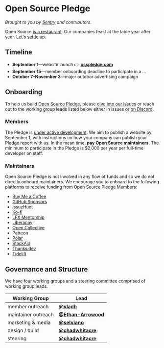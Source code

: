 # Open Source Pledge

_Brought to you by [Sentry](https://sentry.io/welcome/) and contributors._

Open Source [is a
restaurant](https://openpath.chadwhitacre.com/2024/open-source-is-a-restaurant/).
Our companies feast at the table year after year. [Let's settle
up](https://osspledge.com/).

## Timeline

- **September 1**—website launch 👉 **[osspledge.com](https://osspledge.com/)**
- **September 15**—member onboarding deadline to participate in a ...
- **October 7–November 3**—major outdoor advertising campaign

## Onboarding

To help us build [Open Source Pledge](https://osspledge.com/), please [dive
into our issues](https://github.com/osspledge/osspledge.com/issues) or reach
out to the working group leads listed below either in issues or [on
Discord](https://discord.gg/v8vuSwky).

### Members

The Pledge is [under active
development](https://github.com/osspledge/osspledge.com/issues/4). We aim to
publish a website by September 1, with instructions on how your company can
publish your Pledge report with us. In the mean time, **pay Open Source
maintainers**. The minimum to participate in the Pledge is $2,000 per year per
full-time developer on staff.

### Maintainers

Open Source Pledge is not involved in any flow of funds and so we do not
directly onboard maintainers. We encourage you to onboard to the following
platforms to receive funding from Open Source Pledge Members:

- [Buy Me a Coffee](https://www.buymeacoffee.com/)
- [GitHub Sponsors](https://github.com/sponsors)
- [IssueHunt](https://issuehunt.io/)
- [Ko-fi](https://ko-fi.com/)
- [LFX Mentorship](https://lfx.linuxfoundation.org/tools/mentorship)
- [Liberapay](https://en.liberapay.com/)
- [Open Collective](https://opencollective.com/)
- [Patreon](https://www.patreon.com/)
- [Polar](https://www.polar.sh/)
- [StackAid](https://www.stackaid.us/)
- [Thanks.dev](https://thanks.dev/)
- [Tidelift](https://tidelift.com/)

## Governance and Structure

We have four working groups and a steering committee comprised of working group leads.

| Working Group       | Lead                                                     |
| ------------------- | -------------------------------------------------------- |
| member outreach     | [**@vladh**](https://github.com/vladh)                   |
| maintainer outreach | [**@Ethan-Arrowood**](https://github.com/Ethan-Arrowood) |
| marketing & media   | [**@selviano**](https://github.com/selviano)             |
| design / build      | [**@chadwhitacre**](https://github.com/chadwhitacre)     |
| steering            | [**@chadwhitacre**](https://github.com/chadwhitacre)     |
